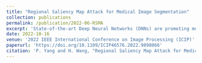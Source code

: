 ```yaml
---
title: "Regional Saliency Map Attack for Medical Image Segmentation"
collection: publications
permalink: /publication/2022-06-RSMA
excerpt: 'State-of-the-art Deep Neural Networks (DNNs) are promoting medical image processing. However, DNNs are susceptible to adversarial attacks, which could significantly deteriorate model performances and pose a threat to clinical diagnoses. One common method for prevention is through adversarial training, which is highly dependent on harnessing adversarial examples during the training stage. However, adversarial medical examples generated by many existing works are too perceptible to be adversarial examples. To improve the imperceptibility, we proposed a Regional Saliency Map Attack that generates an adversarial example by only perturbing a small number of pixels. Extensive experiments have shown that, on average, our method caused the same degradation in model performance by quantitatively less perceptible perturbations. Visualisations have also verified that the improvement in imperceptibility in an image is both global and regional.'
date: 2022-10-16
venue: '2022 IEEE International Conference on Image Processing (ICIP)'
paperurl: 'https://doi.org/10.1109/ICIP46576.2022.9898066'
citation: 'P. Yang and H. Wang, "Regional Saliency Map Attack for Medical Image Segmentation," <i>2022 IEEE International Conference on Image Processing (ICIP),<i> 2022, pp. 846-850, doi: 10.1109/ICIP46576.2022.9898066.'
---
```



<!--
[Download paper here](http://academicpages.github.io/files/paper1.pdf)
-->
